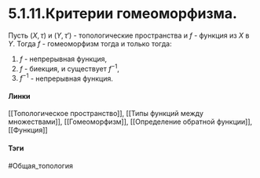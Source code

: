 # 5.1.11.Критерии гомеоморфизма.
Пусть $(X,\tau)$ и $(Y,\tau')$ - топологические пространства и $f$ - функция из $X$ в $Y$. Тогда $f$ - гомеоморфизм тогда и только тогда:
1. $f$ - непрерывная функция,
2. $f$ - биекция, и существует $f^{-1}$,
3. $f^{-1}$ - непрерывная функция.

#### Линки 
[[Топологическое пространство]],
[[Типы функций между множествами]], [[Гомеоморфизм]], 
[[Определение обратной функции]],
[[Функция]]
#### Тэги 
 #Общая_топология